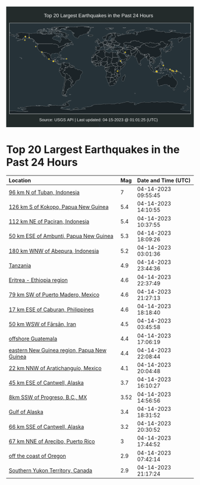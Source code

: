 ![Map](./map.png)

# Top 20 Largest Earthquakes in the Past 24 Hours

| Location | Mag | Date and Time (UTC) |
|:---|:---|:---|
| [96 km N of Tuban, Indonesia](https://earthquake.usgs.gov/earthquakes/eventpage/us6000k49j) | 7 | 04-14-2023 09:55:45 |
| [126 km S of Kokopo, Papua New Guinea](https://earthquake.usgs.gov/earthquakes/eventpage/us6000k4fw) | 5.4 | 04-14-2023 14:10:55 |
| [112 km NE of Paciran, Indonesia](https://earthquake.usgs.gov/earthquakes/eventpage/us6000k4bs) | 5.4 | 04-14-2023 10:37:55 |
| [50 km ESE of Ambunti, Papua New Guinea](https://earthquake.usgs.gov/earthquakes/eventpage/us6000k4is) | 5.3 | 04-14-2023 18:09:26 |
| [180 km WNW of Abepura, Indonesia](https://earthquake.usgs.gov/earthquakes/eventpage/us6000k487) | 5.2 | 04-14-2023 03:01:36 |
| [Tanzania](https://earthquake.usgs.gov/earthquakes/eventpage/us6000k4kz) | 4.9 | 04-14-2023 23:44:36 |
| [Eritrea - Ethiopia region](https://earthquake.usgs.gov/earthquakes/eventpage/us6000k4ks) | 4.6 | 04-14-2023 22:37:49 |
| [79 km SW of Puerto Madero, Mexico](https://earthquake.usgs.gov/earthquakes/eventpage/us6000k4ke) | 4.6 | 04-14-2023 21:27:13 |
| [17 km ESE of Caburan, Philippines](https://earthquake.usgs.gov/earthquakes/eventpage/us6000k4ix) | 4.6 | 04-14-2023 18:18:40 |
| [50 km WSW of Fārsān, Iran](https://earthquake.usgs.gov/earthquakes/eventpage/us6000k48e) | 4.5 | 04-14-2023 03:45:58 |
| [offshore Guatemala](https://earthquake.usgs.gov/earthquakes/eventpage/us6000k4if) | 4.4 | 04-14-2023 17:06:19 |
| [eastern New Guinea region, Papua New Guinea](https://earthquake.usgs.gov/earthquakes/eventpage/us6000k4kl) | 4.4 | 04-14-2023 22:08:44 |
| [22 km NNW of Aratichanguío, Mexico](https://earthquake.usgs.gov/earthquakes/eventpage/us6000k4js) | 4.1 | 04-14-2023 20:04:48 |
| [45 km ESE of Cantwell, Alaska](https://earthquake.usgs.gov/earthquakes/eventpage/ak0234s9h88h) | 3.7 | 04-14-2023 16:10:27 |
| [8km SSW of Progreso, B.C., MX](https://earthquake.usgs.gov/earthquakes/eventpage/ci40440784) | 3.52 | 04-14-2023 14:56:56 |
| [Gulf of Alaska](https://earthquake.usgs.gov/earthquakes/eventpage/us6000k4j1) | 3.4 | 04-14-2023 18:31:52 |
| [66 km SSE of Cantwell, Alaska](https://earthquake.usgs.gov/earthquakes/eventpage/ak0234sbzaxp) | 3.2 | 04-14-2023 20:30:52 |
| [67 km NNE of Arecibo, Puerto Rico](https://earthquake.usgs.gov/earthquakes/eventpage/pr71404953) | 3 | 04-14-2023 17:44:52 |
| [off the coast of Oregon](https://earthquake.usgs.gov/earthquakes/eventpage/us6000k495) | 2.9 | 04-14-2023 07:42:14 |
| [Southern Yukon Territory, Canada](https://earthquake.usgs.gov/earthquakes/eventpage/us6000k4kd) | 2.9 | 04-14-2023 21:17:24 |
